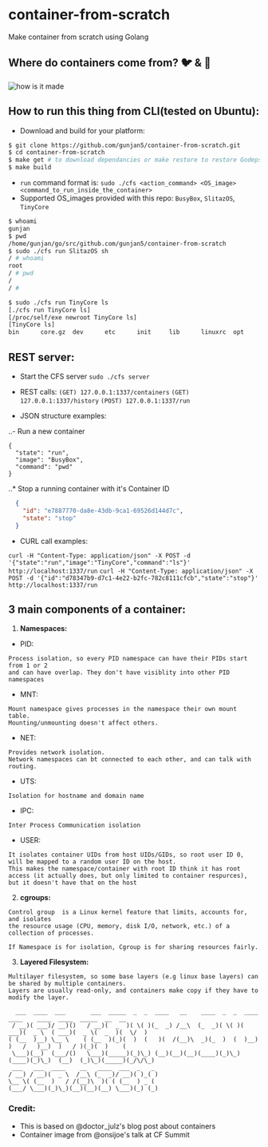 # container-from-scratch
Make container from scratch using Golang


## Where do containers come from? :bird: & :honeybee:
![how is it made](https://raw.githubusercontent.com/gunjan5/container-from-scratch/master/container.png)

## How to run this thing from CLI(tested on Ubuntu):
- Download and build for your platform:
```bash
$ git clone https://github.com/gunjan5/container-from-scratch.git
$ cd container-from-scratch
$ make get # to download dependancies or make restore to restore Godeps saved dependancies
$ make build
```
- `run` command format is: `sudo ./cfs <action_command> <OS_image> <command_to_run_inside_the_container>`
- Supported OS_images provided with this repo: `BusyBox`, `SlitazOS`, `TinyCore` 
```bash
$ whoami
gunjan
$ pwd
/home/gunjan/go/src/github.com/gunjan5/container-from-scratch
$ sudo ./cfs run SlitazOS sh
/ # whoami
root
/ # pwd
/
/ # 
```
```bash
$ sudo ./cfs run TinyCore ls
[./cfs run TinyCore ls]
[/proc/self/exe newroot TinyCore ls]
[TinyCore ls]
bin      core.gz  dev      etc      init     lib      linuxrc  opt      root     sbin     tmp      usr      var
```

## REST server:
- Start the CFS server `sudo ./cfs server`
- REST calls: 
`(GET) 127.0.0.1:1337/containers`
`(GET) 127.0.0.1:1337/history`
`(POST) 127.0.0.1:1337/run`

- JSON structure examples:

..- Run a new container
  ```
  {
    "state": "run",
    "image": "BusyBox",
    "command": "pwd"
  }
  ```

..* Stop a running container with it's Container ID
```json
  {
    "id": "e7887770-da8e-43db-9ca1-69526d144d7c",
    "state": "stop"
  }
```
    
- CURL call examples: 

`curl -H "Content-Type: application/json" -X POST -d '{"state":"run","image":"TinyCore","command":"ls"}' http://localhost:1337/run`
`curl -H "Content-Type: application/json" -X POST -d '{"id":"d78347b9-d7c1-4e22-b2fc-782c8111cfcb","state":"stop"}' http://localhost:1337/run`



## 3 main components of a container:
1. **Namespaces:**
  - PID:
  ```
  Process isolation, so every PID namespace can have their PIDs start from 1 or 2
  and can have overlap. They don't have visiblity into other PID namespaces
  ```

  - MNT:
  ```
  Mount namespace gives processes in the namespace their own mount table.
  Mounting/unmounting doesn't affect others.
  ```

  - NET:
  ```
  Provides network isolation.
  Network namespaces can bt connected to each other, and can talk with routing.
  ```

  - UTS:
  ```
  Isolation for hostname and domain name
  ```

  - IPC:
  ```
  Inter Process Communication isolation
  ```

  - USER:
  ```
  It isolates container UIDs from host UIDs/GIDs, so root user ID 0, will be mapped to a random user ID on the host.
  This makes the namespace/container with root ID think it has root access (it actually does, but only limited to container respurces), but it doesn't have that on the host
  ```

2. **cgroups:**
  ```
  Control group  is a Linux kernel feature that limits, accounts for, and isolates
  the resource usage (CPU, memory, disk I/O, network, etc.) of a collection of processes.

  If Namespace is for isolation, Cgroup is for sharing resources fairly.
  ```

3. **Layered Filesystem:**
  ```
  Multilayer filesystem, so some base layers (e.g linux base layers) can be shared by multiple containers.
  Layers are usually read-only, and containers make copy if they have to modify the layer.
  ```

```
  ___  ____  ___       ___  _____  _  _  ____   __    ____  _  _  ____  ____    ____  ____  _____  __  __ 
 / __)( ___)/ __)()   / __)(  _  )( \( )(_  _) /__\  (_  _)( \( )( ___)(  _ \  ( ___)(  _ \(  _  )(  \/  )
( (__  )__) \__ \    ( (__  )(_)(  )  (   )(  /(__)\  _)(_  )  (  )__)  )   /   )__)  )   / )(_)(  )    ( 
 \___)(__)  (___/()   \___)(_____)(_)\_) (__)(__)(__)(____)(_)\_)(____)(_)\_)  (__)  (_)\_)(_____)(_/\/\_)
 ___   ___  ____    __   ____  ___  _   _ 
/ __) / __)(  _ \  /__\ (_  _)/ __)( )_( )
\__ \( (__  )   / /(__)\  )( ( (__  ) _ ( 
(___/ \___)(_)\_)(__)(__)(__) \___)(_) (_)
```

### Credit:
- This is based on @doctor_julz's blog post about containers
- Container image from @onsijoe's talk at CF Summit



